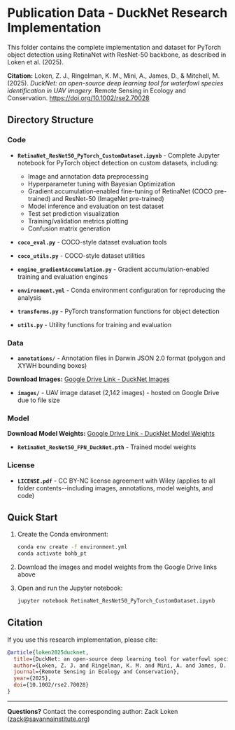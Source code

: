 # Publication Data - DuckNet Research Implementation

This folder contains the complete implementation and dataset for PyTorch object detection using RetinaNet with ResNet-50 backbone, as described in Loken et al. (2025).

**Citation:** Loken, Z. J., Ringelman, K. M., Mini, A., James, D., & Mitchell, M. (2025). *DuckNet: an open-source deep learning tool for waterfowl species identification in UAV imagery.* Remote Sensing in Ecology and Conservation. https://doi.org/10.1002/rse2.70028

## Directory Structure

### Code
- **`RetinaNet_ResNet50_PyTorch_CustomDataset.ipynb`** - Complete Jupyter notebook for PyTorch object detection on custom datasets, including:
  - Image and annotation data preprocessing
  - Hyperparameter tuning with Bayesian Optimization
  - Gradient accumulation-enabled fine-tuning of RetinaNet (COCO pre-trained) and ResNet-50 (ImageNet pre-trained)
  - Model inference and evaluation on test dataset
  - Test set prediction visualization
  - Training/validation metrics plotting
  - Confusion matrix generation

- **`coco_eval.py`** - COCO-style dataset evaluation tools
- **`coco_utils.py`** - COCO-style dataset utilities
- **`engine_gradientAccumulation.py`** - Gradient accumulation-enabled training and evaluation engines
- **`environment.yml`** - Conda environment configuration for reproducing the analysis
- **`transforms.py`** - PyTorch transformation functions for object detection
- **`utils.py`** - Utility functions for training and evaluation

### Data
- **`annotations/`** - Annotation files in Darwin JSON 2.0 format (polygon and XYWH bounding boxes)

**Download Images:** [Google Drive Link - DuckNet Images](https://drive.google.com/drive/folders/1MQ3BE6evpqfCSM1Fhc0M9UnJYUX_SIuu?usp=sharing)

- **`images/`** - UAV image dataset (2,142 images) - hosted on Google Drive due to file size

### Model
**Download Model Weights:** [Google Drive Link - DuckNet Model Weights](https://drive.google.com/file/d/1GSg8q944VyuujwB1n1AXVQMyy-i0NSML/view?usp=sharing)

- **`RetinaNet_ResNet50_FPN_DuckNet.pth`** - Trained model weights

### License
- **`LICENSE.pdf`** - CC BY-NC license agreement with Wiley (applies to all folder contents--including images, annotations, model weights, and code)

## Quick Start

1. Create the Conda environment:
   ```bash
   conda env create -f environment.yml
   conda activate bohb_pt
   ```

2. Download the images and model weights from the Google Drive links above

3. Open and run the Jupyter notebook:
   ```bash
   jupyter notebook RetinaNet_ResNet50_PyTorch_CustomDataset.ipynb
   ```

## Citation

If you use this research implementation, please cite:

```bibtex
@article{loken2025ducknet,
  title={DuckNet: an open-source deep learning tool for waterfowl species identification in UAV imagery},
  author={Loken, Z. J. and Ringelman, K. M. and Mini, A. and James, D. and Mitchell, M.},
  journal={Remote Sensing in Ecology and Conservation},
  year={2025},
  doi={10.1002/rse2.70028}
}
```

---

**Questions?** Contact the corresponding author: Zack Loken (zack@savannainstitute.org)